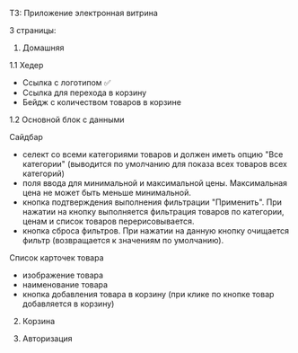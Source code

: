 ТЗ: Приложение электронная витрина

3 страницы:

1. Домашняя

1.1 Хедер

- Ссылка с логотипом :white_check_mark:
- Ссылка для перехода в корзину 
- Бейдж с количеством товаров в корзине

1.2 Основной блок с данными

Сайдбар

-	селект со всеми категориями товаров и должен иметь опцию "Все категории" (выводится по умолчанию для показа всех товаров всех категорий)
-	поля ввода для минимальной и максимальной цены. Максимальная цена не может быть меньше минимальной.
-	кнопка подтверждения выполнения фильтрации "Применить". При нажатии на кнопку выполняется фильтрация товаров по категории, ценам и список товаров перерисовывается.
-	кнопка сброса фильтров. При нажатии на данную кнопку очищается фильтр (возвращается к значениям по умолчанию).


Список карточек товара

-	изображение товара
-	наименование товара
-	кнопка добавления товара в корзину (при клике по кнопке товар добавляется в корзину)



2. Корзина

3. Авторизация